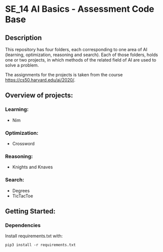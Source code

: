 # SE_14 AI Basics - Assessment Code Base
## Description

This repository has four folders, each corresponding to one area of AI (learning, optimization, reasoning and search). 
Each of those folders, holds one or two projects, in which methods of the related field of AI are used to solve a problem.

The assignments for the projects is taken from the course https://cs50.harvard.edu/ai/2020/.

##  Overview of projects:
### Learning:
  - Nim
  
### Optimization:
  - Crossword
  
### Reasoning:
  - Knights and Knaves
  
### Search:
  - Degrees
  - TicTacToe
  
## Getting Started:

### Dependencies
Install requirements.txt with:

`pip3 install -r requirements.txt`
